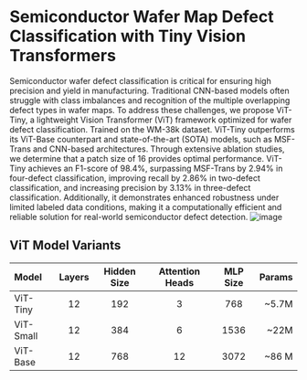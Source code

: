 # Semiconductor Wafer Map Defect Classification with Tiny Vision Transformers
Semiconductor wafer defect classification is critical for ensuring high precision and yield in manufacturing. Traditional CNN-based models often struggle with class imbalances and recognition of the multiple overlapping defect types in wafer maps. To address these challenges, we propose ViT-Tiny, a lightweight Vision Transformer (ViT) framework optimized for wafer defect classification. Trained on the WM-38k dataset. ViT-Tiny outperforms its ViT-Base counterpart and state-of-the-art (SOTA) models, such as MSF-Trans and CNN-based architectures. Through extensive ablation studies, we determine that a patch size of 16 provides optimal performance. ViT-Tiny achieves an F1-score of 98.4%, surpassing MSF-Trans by 2.94% in four-defect classification, improving recall by 2.86% in two-defect classification, and increasing precision by 3.13% in three-defect classification. Additionally, it demonstrates enhanced robustness under limited labeled data conditions, making it a computationally efficient and reliable solution for real-world semiconductor defect detection.
![image](https://github.com/user-attachments/assets/4a101e7b-5235-4ccf-b05c-16a5c167c123)
## ViT Model Variants 
| Model     | Layers | Hidden Size | Attention Heads | MLP Size | Params|  
| :---      | :---:  | :---:       | :---:           |  :---:   |  ---: |
| ViT-Tiny  | 12     | 192         | 3               | 768      | ~5.7M |
| ViT-Small | 12     | 384         | 6               | 1536     | ~22M  |
| ViT-Base  | 12     | 768         | 12              | 3072     | ~86 M |


